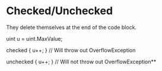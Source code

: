 # Checked/Unchecked

They delete themselves at the end of the code block.

  

 uint u = uint.MaxValue;

 checked { u++; } // Will throw out OverflowException

 unchecked { u++; } // Will not throw out OverflowException**